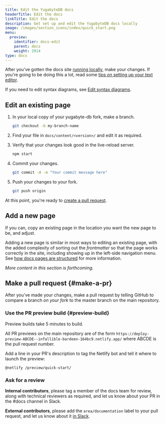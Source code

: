 ```yaml
---
title: Edit the YugabyteDB docs
headerTitle: Edit the docs
linkTitle: Edit the docs
description: Get set up and edit the YugabyteDB docs locally
image: /images/section_icons/index/quick_start.png
menu:
  preview:
    identifier: docs-edit
    parent: docs
    weight: 2914
type: docs
---
```


After you've gotten the docs site [running locally](../docs-build/), make your changes. If you're going to be doing this a lot, read some [tips on setting up your text editor](../docs-editor-setup/).

If you need to edit syntax diagrams, see [Edit syntax diagrams](../syntax-diagrams/).

## Edit an existing page

1. In your local copy of your yugabyte-db fork, make a branch.

    ```sh
    git checkout -b my-branch-name
    ```

1. Find your file in `docs/content/<version>/` and edit it as required.

1. Verify that your changes look good in the live-reload server.

    ```sh
    npm start
    ```

1. Commit your changes.

    ```sh
    git commit -A -m "Your commit message here"
    ```

1. Push your changes to your fork.

    ```sh
    git push origin
    ```

At this point, you're ready to [create a pull request](#make-a-pr).

## Add a new page

If you can, copy an existing page in the location you want the new page to be, and adjust.

Adding a new page is similar in most ways to editing an existing page, with the added complexity of sorting out the _frontmatter_ so that the page works correctly in the site, including showing up in the left-side navigation menu. See [how docs pages are structured](../docs-page-structure/) for more information.

_More content in this section is forthcoming._

## Make a pull request {#make-a-pr}

After you've made your changes, make a pull request by telling GitHub to compare a branch _on your fork_ to the master branch on the main repository.

### Use the PR preview build {#preview-build}

Preview builds take 5 minutes to build.

All PR previews on the main repository are of the form `https://deploy-preview-ABCDE--infallible-bardeen-164bc9.netlify.app/` where ABCDE is the pull request number.

Add a line in your PR's description to tag the Netlify bot and tell it where to launch the preview:

`@netlify /preview/quick-start/`

### Ask for a review

**Internal contributors**, please tag a member of the docs team for review, along with technical reviewers as required, and let us know about your PR in the #docs channel in Slack.

**External contributors**, please add the `area/documentation` label to your pull request, and let us know about it [in Slack](https://www.yugabyte.com/slack/).
